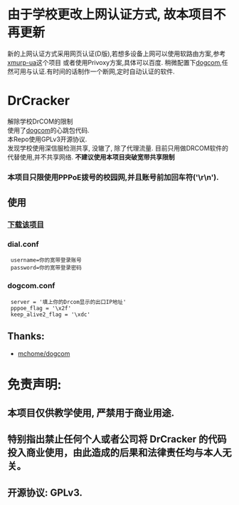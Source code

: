 # 由于学校更改上网认证方式, 故本项目不再更新
 新的上网认证方式采用网页认证(D版),若想多设备上网可以使用软路由方案,参考[xmurp-ua](https://github.com/shengqiangzhang/Drcom-GDUT-HC5661A-OpenWrt/tree/master/xmurp-ua)这个项目
 或者使用Privoxy方案,具体可以百度.
 稍微配置下[dogcom](https://github.com/mchome/dogcom),任然可用与认证.有时间的话制作一个断网,定时自动认证的软件.

# DrCracker
 解除学校DrCOM的限制  
 使用了[dogcom](https://github.com/mchome/dogcom)的心跳包代码.  
 本Repo使用GPLv3开源协议.  
 发现学校使用深信服检测共享, 没辙了, 除了代理流量.
 目前只用做DRCOM软件的代替使用,并不共享网络.
 **不建议使用本项目突破宽带共享限制**
 ### 本项目只限使用PPPoE拨号的校园网,并且账号前加回车符('\r\n').
## 使用
 ### [下载该项目](https://github.com/Lu7fer/DrCracker/releases)
 ### dial.conf
 ```
  username=你的宽带登录账号  
  password=你的宽带登录密码  
 ```
 ### dogcom.conf
 ```
  server = '填上你的Drcom显示的出口IP地址'
  pppoe_flag = '\x2f'
  keep_alive2_flag = '\xdc'
 ```
## Thanks:
- [mchome/dogcom](https://github.com/mchome/dogcom)
# 免责声明:
## 本项目仅供教学使用, 严禁用于商业用途.
## 特别指出禁止任何个人或者公司将 DrCracker 的代码投入商业使用，由此造成的后果和法律责任均与本人无关。
## 开源协议: GPLv3.
